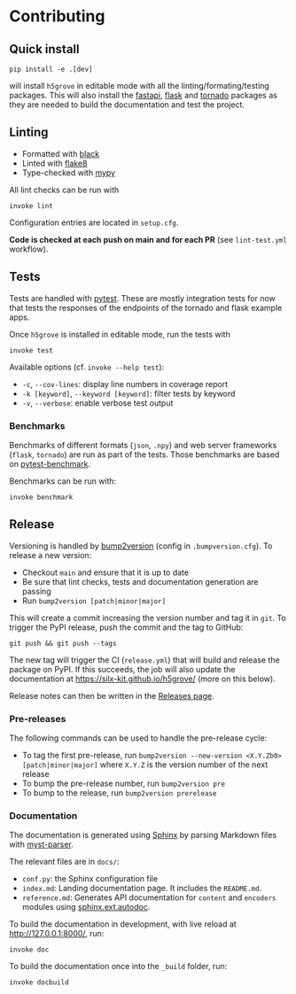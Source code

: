 # Contributing

## Quick install

```
pip install -e .[dev]
```

will install `h5grove` in editable mode with all the linting/formating/testing packages. This will also install the [fastapi](https://fastapi.tiangolo.com/), [flask](https://flask.palletsprojects.com/en/) and [tornado](https://www.tornadoweb.org/en/stable/) packages as they are needed to build the documentation and test the project.

## Linting

- Formatted with [black](https://github.com/psf/black)
- Linted with [flake8](https://github.com/PyCQA/flake8)
- Type-checked with [mypy](https://github.com/python/mypy)

All lint checks can be run with

```
invoke lint
```

Configuration entries are located in `setup.cfg`.

**Code is checked at each push on main and for each PR** (see `lint-test.yml` workflow).

## Tests

Tests are handled with [pytest](https://docs.pytest.org/en/stable/index.html). These are mostly integration tests for now that tests the responses of the endpoints of the tornado and flask example apps.

Once `h5grove` is installed in editable mode, run the tests with

```
invoke test
```

Available options (cf. `invoke --help test`):

- `-c`, `--cov-lines`: display line numbers in coverage report
- `-k [keyword]`, `--keyword [keyword]`: filter tests by keyword
- `-v`, `--verbose`: enable verbose test output

### Benchmarks

Benchmarks of different formats (`json`, `.npy`) and web server frameworks (`flask`, `tornado`) are run as part of the tests. Those benchmarks are based on [pytest-benchmark](https://pytest-benchmark.readthedocs.io/en/latest/).

Benchmarks can be run with:

```
invoke benchmark
```

## Release

Versioning is handled by [bump2version](https://github.com/c4urself/bump2version) (config in `.bumpversion.cfg`). To release a new version:

- Checkout `main` and ensure that it is up to date
- Be sure that lint checks, tests and documentation generation are passing
- Run `bump2version [patch|minor|major]`

This will create a commit increasing the version number and tag it in `git`. To trigger the PyPI release, push the commit and the tag to GitHub:

```
git push && git push --tags
```

The new tag will trigger the CI (`release.yml`) that will build and release the package on PyPI. If this succeeds, the job will also update the documentation at https://silx-kit.github.io/h5grove/ (more on this below).

Release notes can then be written in the [Releases page](https://github.com/silx-kit/h5grove/releases).

### Pre-releases

The following commands can be used to handle the pre-release cycle:
- To tag the first pre-release, run `bump2version --new-version <X.Y.Zb0> [patch|minor|major]` where `X.Y.Z` is the version number of the next release
- To bump the pre-release number, run `bump2version pre`
- To bump to the release, run `bump2version prerelease`

### Documentation

The documentation is generated using [Sphinx](https://www.sphinx-doc.org/en/master/index.html) by parsing Markdown files with [myst-parser](https://myst-parser.readthedocs.io/en/latest/index.html).

The relevant files are in `docs/`:

- `conf.py`: the Sphinx configuration file
- `index.md`: Landing documentation page. It includes the `README.md`.
- `reference.md`: Generates API documentation for `content` and `encoders` modules using [sphinx.ext.autodoc](https://www.sphinx-doc.org/en/master/usage/extensions/autodoc.html).

To build the documentation in development, with live reload at http://127.0.0.1:8000/, run:

```
invoke doc
```

To build the documentation once into the `_build` folder, run:

```
invoke docbuild
```
